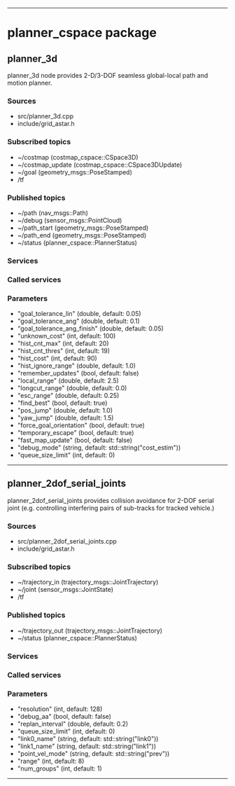 ----
# planner_cspace package

## planner_3d

planner_3d node provides 2-D/3-DOF seamless global-local path and motion planner.

### Sources

* src/planner_3d.cpp
* include/grid_astar.h

### Subscribed topics

* ~/costmap (costmap_cspace::CSpace3D)
* ~/costmap_update (costmap_cspace::CSpace3DUpdate)
* ~/goal (geometry_msgs::PoseStamped)
* /tf

### Published topics

* ~/path (nav_msgs::Path)
* ~/debug (sensor_msgs::PointCloud)
* ~/path_start (geometry_msgs::PoseStamped)
* ~/path_end (geometry_msgs::PoseStamped)
* ~/status (planner_cspace::PlannerStatus)

### Services


### Called services


### Parameters

* "goal_tolerance_lin" (double, default: 0.05)
* "goal_tolerance_ang" (double, default: 0.1)
* "goal_tolerance_ang_finish" (double, default: 0.05)
* "unknown_cost" (int, default: 100)
* "hist_cnt_max" (int, default: 20)
* "hist_cnt_thres" (int, default: 19)
* "hist_cost" (int, default: 90)
* "hist_ignore_range" (double, default: 1.0)
* "remember_updates" (bool, default: false)
* "local_range" (double, default: 2.5)
* "longcut_range" (double, default: 0.0)
* "esc_range" (double, default: 0.25)
* "find_best" (bool, default: true)
* "pos_jump" (double, default: 1.0)
* "yaw_jump" (double, default: 1.5)
* "force_goal_orientation" (bool, default: true)
* "temporary_escape" (bool, default: true)
* "fast_map_update" (bool, default: false)
* "debug_mode" (string, default: std::string("cost_estim"))
* "queue_size_limit" (int, default: 0)

----

## planner_2dof_serial_joints

planner_2dof_serial_joints provides collision avoidance for 2-DOF serial joint (e.g. controlling interfering pairs of sub-tracks for tracked vehicle.)

### Sources

* src/planner_2dof_serial_joints.cpp
* include/grid_astar.h

### Subscribed topics

* ~/trajectory_in (trajectory_msgs::JointTrajectory)
* ~/joint (sensor_msgs::JointState)
* /tf

### Published topics

* ~/trajectory_out (trajectory_msgs::JointTrajectory)
* ~/status (planner_cspace::PlannerStatus)

### Services


### Called services


### Parameters

* "resolution" (int, default: 128)
* "debug_aa" (bool, default: false)
* "replan_interval" (double, default: 0.2)
* "queue_size_limit" (int, default: 0)
* "link0_name" (string, default: std::string("link0"))
* "link1_name" (string, default: std::string("link1"))
* "point_vel_mode" (string, default: std::string("prev"))
* "range" (int, default: 8)
* "num_groups" (int, default: 1)

----

